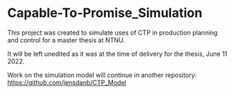 # Capable-To-Promise_Simulation

This project was created to simulate uses of CTP in production planning and control for a master thesis at NTNU. 

It will be left unedited as it was at the time of delivery for the thesis, June 11 2022. 

Work on the simulation model will continue in another repository: https://github.com/jensdanb/CTP_Model
